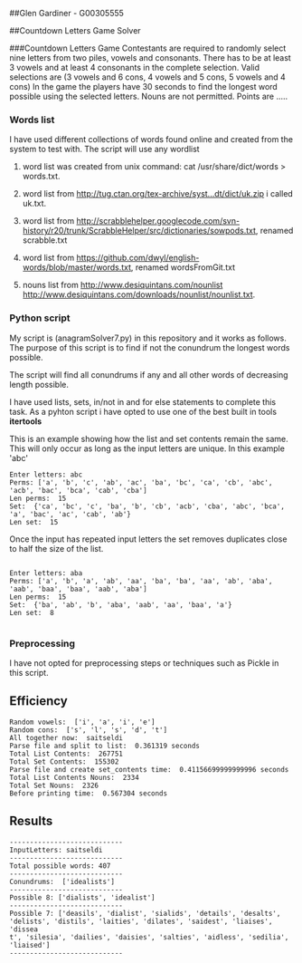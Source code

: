 ##Glen Gardiner -  G00305555

##Countdown Letters Game Solver


###Countdown Letters Game
Contestants are required to randomly select nine letters from two piles, vowels and consonants.
There has to be at least 3 vowels and at least 4 consonants in the complete selection.
Valid selections are (3 vowels and 6 cons, 4 vowels and 5 cons, 5 vowels and 4 cons)
In the game the players have 30 seconds to find the longest word possible using the selected letters.
Nouns are not permitted.
Points are .....



### Words list
I have used different collections of words found online and created from the system to test with.
The script will use any wordlist



1) word list was created from unix command:  cat /usr/share/dict/words > words.txt.

2) word list from  http://tug.ctan.org/tex-archive/syst...dt/dict/uk.zip i called uk.txt.

3) word list from  http://scrabblehelper.googlecode.com/svn-history/r20/trunk/ScrabbleHelper/src/dictionaries/sowpods.txt, renamed scrabble.txt

4) word list from  https://github.com/dwyl/english-words/blob/master/words.txt, renamed wordsFromGit.txt


5) nouns list from http://www.desiquintans.com/nounlist
                   http://www.desiquintans.com/downloads/nounlist/nounlist.txt.



### Python script
My script is (anagramSolver7.py) in this repository and it works as follows.
The purpose of this script is to find if not the conundrum the longest words possible.

The script will find all conundrums if any and all other words of decreasing length possible.

I have used lists, sets, in/not in and for else  statements to complete this task.
As a pyhton script i have opted to use one of the best built in tools **itertools**


This is an example showing how the list and set contents remain the same. This will only occur as long as the input
letters are unique. In this example 'abc'

```
Enter letters: abc
Perms: ['a', 'b', 'c', 'ab', 'ac', 'ba', 'bc', 'ca', 'cb', 'abc', 'acb', 'bac', 'bca', 'cab', 'cba']
Len perms:  15
Set:  {'ca', 'bc', 'c', 'ba', 'b', 'cb', 'acb', 'cba', 'abc', 'bca', 'a', 'bac', 'ac', 'cab', 'ab'}
Len set:  15

```

Once the input has repeated input letters the set removes duplicates close to half the size of the list.


```

Enter letters: aba
Perms: ['a', 'b', 'a', 'ab', 'aa', 'ba', 'ba', 'aa', 'ab', 'aba', 'aab', 'baa', 'baa', 'aab', 'aba']
Len perms:  15
Set:  {'ba', 'ab', 'b', 'aba', 'aab', 'aa', 'baa', 'a'}
Len set:  8


```


### Preprocessing

I have not opted for preprocessing steps or techniques such as Pickle in this script.


## Efficiency

```
Random vowels:  ['i', 'a', 'i', 'e']
Random cons:  ['s', 'l', 's', 'd', 't']
All together now:  saitseldi
Parse file and split to list:  0.361319 seconds
Total List Contents:  267751
Total Set Contents:  155302
Parse file and create set_contents time:  0.41156699999999996 seconds
Total List Contents Nouns:  2334
Total Set Nouns:  2326
Before printing time:  0.567304 seconds

```

## Results

```
----------------------------
InputLetters: saitseldi
----------------------------
Total possible words: 407
----------------------------
Conundrums:  ['idealists']
----------------------------
Possible 8: ['dialists', 'idealist']
----------------------------
Possible 7: ['deasils', 'dialist', 'sialids', 'details', 'desalts', 'delists', 'distils', 'laities', 'dilates', 'saidest', 'liaises', 'dissea
t', 'silesia', 'dailies', 'daisies', 'salties', 'aidless', 'sedilia', 'liaised']
----------------------------

```
